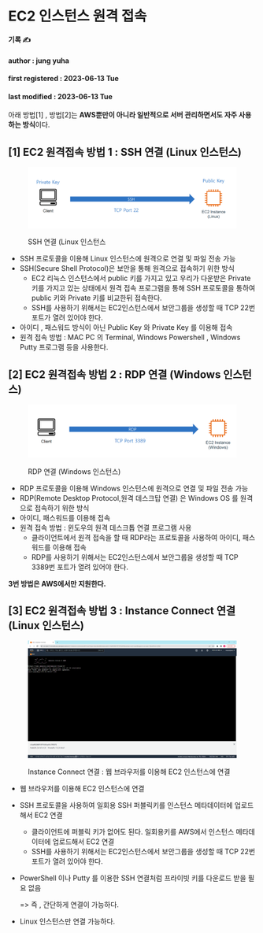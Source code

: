 # EC2 인스턴스 원격 접속

**기록 ✍️**

#### author : jung yuha

#### first registered : 2023-06-13 Tue

#### last modified : 2023-06-13 Tue



아래 방법\[1] , 방법\[2]는 **AWS뿐만이 아니라 일반적으로 서버 관리하면서도 자주 사용하는 방식**이다.

## \[1] EC2 원격접속 방법 1 : SSH 연결 (Linux 인스턴스)

<figure><img src="../../.gitbook/assets/image (40).png" alt=""><figcaption><p> SSH 연결 (Linux 인스턴스</p></figcaption></figure>

* SSH 프로토콜을 이용해 Linux 인스턴스에 원격으로 연결 및 파일 전송 가능
* SSH(Secure Shell Protocol)은 보안을 통해 원격으로 접속하기 위한 방식&#x20;
  * EC2 리눅스 인스턴스에서 public 키를 가지고 있고 우리가 다운받은 Private 키를 가지고 있는 상태에서 원격 접속 프로그램을 통해 SSH 프로토콜을 통하여 public 키와 Private 키를 비교한뒤 접속한다.
  * SSH를 사용하기 위해서는 EC2인스턴스에서 보안그룹을 생성할 때 TCP 22번 포트가 열려 있어야 한다.
* 아이디 , 패스워드 방식이 아닌 Public Key 와 Private Key 를 이용해 접속
* 원격 접속 방법 : MAC PC 의 Terminal, Windows Powershell , Windows Putty 프로그램 등을 사용한다.

## \[2] EC2 원격접속 방법 2 : RDP 연결 (Windows 인스턴스)

<figure><img src="../../.gitbook/assets/image (6).png" alt=""><figcaption><p> RDP 연결 (Windows 인스턴스)</p></figcaption></figure>

* RDP 프로토콜을 이용해 Windows 인스턴스에 원격으로 연결 및 파일 전송 가능
* RDP(Remote Desktop Protocol,원격 데스크탑 연결) 은 Windows OS 를 원격으로 접속하기 위한 방식
* 아이디, 패스워드를 이용해 접속
* 원격 접속 방법 : 윈도우의 원격 데스크톱 연결 프로그램 사용
  * 클라이언트에서 원격 접속을 할 때 RDP라는 프로토콜을 사용하여 아이디, 패스워드를 이용해 접속
  * RDP를 사용하기 위해서는 EC2인스턴스에서 보안그룹을 생성할 때 TCP 3389번 포트가 열려 있어야 한다.

**3번 방법은 AWS에서만 지원한다.**

## \[3] EC2 원격접속 방법 3 : Instance Connect 연결 (Linux 인스턴스)

<figure><img src="../../.gitbook/assets/image (24).png" alt=""><figcaption><p> Instance Connect 연결 : 웹 브라우저를 이용해 EC2 인스턴스에 연결</p></figcaption></figure>

* 웹 브라우저를 이용해 EC2 인스턴스에 연결
* SSH 프로토콜을 사용하여 일회용 SSH 퍼블릭키를 인스턴스 메타데이터에 업로드해서 EC2 연결
  * 클라이언트에 퍼블릭 키가 없어도 된다. 일회용키를 AWS에서 인스턴스 메타데이터에 업로드해서 EC2 연결
  * SSH를 사용하기 위해서는 EC2인스턴스에서 보안그룹을 생성할 때 TCP 22번 포트가 열려 있어야 한다.
*   PowerShell 이나 Putty 를 이용한 SSH 연결처럼 프라이빗 키를 다운로드 받을 필요 없음

    \=> 즉 , 간단하게 연결이 가능하다.
* Linux 인스턴스만 연결 가능하다.
